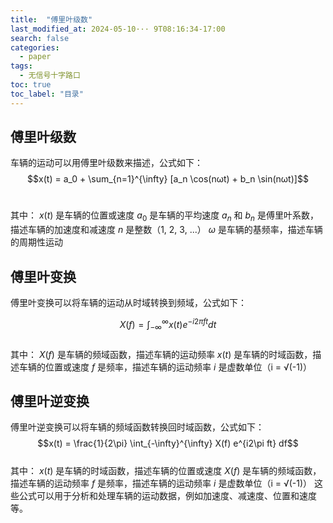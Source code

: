 ```yaml
---
title:  "傅里叶级数"
last_modified_at: 2024-05-10··· 9T08:16:34-17:00
search: false
categories: 
  - paper
tags: 
  - 无信号十字路口
toc: true
toc_label: "目录"
---
```

## 傅里叶级数

车辆的运动可以用傅里叶级数来描述，公式如下：<br>
$$x(t) = a_0 + \sum_{n=1}^{\infty} [a_n \cos(nωt) + b_n \sin(nωt)]$$ <br>

其中：
$x(t)$ 是车辆的位置或速度
$a_0$ 是车辆的平均速度
$a_n$ 和 $b_n$ 是傅里叶系数，描述车辆的加速度和减速度
$n$ 是整数（1, 2, 3, ...）
$ω$ 是车辆的基频率，描述车辆的周期性运动

## 傅里叶变换

傅里叶变换可以将车辆的运动从时域转换到频域，公式如下：<br>

$$X(f) = \int_{-\infty}^{\infty} x(t) e^{-i2\pi ft} dt$$ <br>
其中：
$X(f)$ 是车辆的频域函数，描述车辆的运动频率
$x(t)$ 是车辆的时域函数，描述车辆的位置或速度
$f$ 是频率，描述车辆的运动频率
$i$ 是虚数单位（i = √(-1)）

## 傅里叶逆变换
傅里叶逆变换可以将车辆的频域函数转换回时域函数，公式如下：<br>
$$x(t) = \frac{1}{2\pi} \int_{-\infty}^{\infty} X(f) e^{i2\pi ft} df$$  <br>
其中：
$x(t)$ 是车辆的时域函数，描述车辆的位置或速度
$X(f)$ 是车辆的频域函数，描述车辆的运动频率
$f$ 是频率，描述车辆的运动频率
$i$ 是虚数单位（i = √(-1)）
这些公式可以用于分析和处理车辆的运动数据，例如加速度、减速度、位置和速度等。
